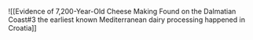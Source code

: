 ![[Evidence of 7,200-Year-Old Cheese Making Found on the Dalmatian Coast#3 the earliest known Mediterranean dairy processing happened in Croatia]]
